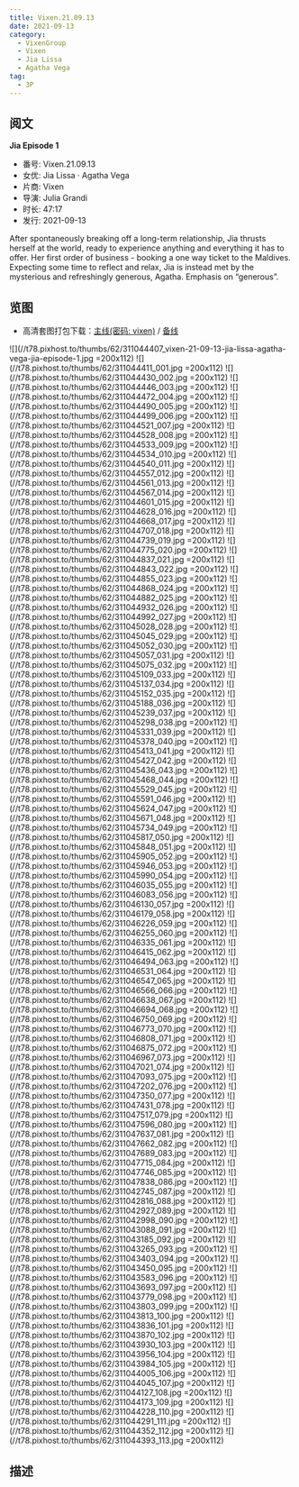 ```yaml
---
title: Vixen.21.09.13
date: 2021-09-13
category:
  - VixenGroup
  - Vixen
  - Jia Lissa
  - Agatha Vega
tag:
  - 3P
---
```


## 阅文

****Jia Episode 1****

* 番号: Vixen.21.09.13
* 女优: Jia Lissa · Agatha Vega
* 片商: Vixen
* 导演: Julia Grandi
* 时长: 47:17
* 发行: 2021-09-13

After spontaneously breaking off a long-term relationship, Jia thrusts herself at the world, ready to experience anything and everything it has to offer. Her first order of business - booking a one way ticket to the Maldives. Expecting some time to reflect and relax, Jia is instead met by the mysterious and refreshingly generous, Agatha. Emphasis on “generous”.

## 览图

* 高清套图打包下载：[主线(密码: vixen)](//url87.ctfile.com/f/37076987-691477182-7b28ea?p=vixen) / [备线](//pixhost.to/gallery/M7bxN/download)

![](//t78.pixhost.to/thumbs/62/311044407_vixen-21-09-13-jia-lissa-agatha-vega-jia-episode-1.jpg =200x112)
![](//t78.pixhost.to/thumbs/62/311044411_001.jpg =200x112)
![](//t78.pixhost.to/thumbs/62/311044430_002.jpg =200x112)
![](//t78.pixhost.to/thumbs/62/311044446_003.jpg =200x112)
![](//t78.pixhost.to/thumbs/62/311044472_004.jpg =200x112)
![](//t78.pixhost.to/thumbs/62/311044490_005.jpg =200x112)
![](//t78.pixhost.to/thumbs/62/311044499_006.jpg =200x112)
![](//t78.pixhost.to/thumbs/62/311044521_007.jpg =200x112)
![](//t78.pixhost.to/thumbs/62/311044528_008.jpg =200x112)
![](//t78.pixhost.to/thumbs/62/311044533_009.jpg =200x112)
![](//t78.pixhost.to/thumbs/62/311044534_010.jpg =200x112)
![](//t78.pixhost.to/thumbs/62/311044540_011.jpg =200x112)
![](//t78.pixhost.to/thumbs/62/311044557_012.jpg =200x112)
![](//t78.pixhost.to/thumbs/62/311044561_013.jpg =200x112)
![](//t78.pixhost.to/thumbs/62/311044567_014.jpg =200x112)
![](//t78.pixhost.to/thumbs/62/311044601_015.jpg =200x112)
![](//t78.pixhost.to/thumbs/62/311044628_016.jpg =200x112)
![](//t78.pixhost.to/thumbs/62/311044668_017.jpg =200x112)
![](//t78.pixhost.to/thumbs/62/311044707_018.jpg =200x112)
![](//t78.pixhost.to/thumbs/62/311044739_019.jpg =200x112)
![](//t78.pixhost.to/thumbs/62/311044775_020.jpg =200x112)
![](//t78.pixhost.to/thumbs/62/311044837_021.jpg =200x112)
![](//t78.pixhost.to/thumbs/62/311044843_022.jpg =200x112)
![](//t78.pixhost.to/thumbs/62/311044855_023.jpg =200x112)
![](//t78.pixhost.to/thumbs/62/311044868_024.jpg =200x112)
![](//t78.pixhost.to/thumbs/62/311044882_025.jpg =200x112)
![](//t78.pixhost.to/thumbs/62/311044932_026.jpg =200x112)
![](//t78.pixhost.to/thumbs/62/311044992_027.jpg =200x112)
![](//t78.pixhost.to/thumbs/62/311045028_028.jpg =200x112)
![](//t78.pixhost.to/thumbs/62/311045045_029.jpg =200x112)
![](//t78.pixhost.to/thumbs/62/311045052_030.jpg =200x112)
![](//t78.pixhost.to/thumbs/62/311045057_031.jpg =200x112)
![](//t78.pixhost.to/thumbs/62/311045075_032.jpg =200x112)
![](//t78.pixhost.to/thumbs/62/311045109_033.jpg =200x112)
![](//t78.pixhost.to/thumbs/62/311045137_034.jpg =200x112)
![](//t78.pixhost.to/thumbs/62/311045152_035.jpg =200x112)
![](//t78.pixhost.to/thumbs/62/311045188_036.jpg =200x112)
![](//t78.pixhost.to/thumbs/62/311045239_037.jpg =200x112)
![](//t78.pixhost.to/thumbs/62/311045298_038.jpg =200x112)
![](//t78.pixhost.to/thumbs/62/311045331_039.jpg =200x112)
![](//t78.pixhost.to/thumbs/62/311045378_040.jpg =200x112)
![](//t78.pixhost.to/thumbs/62/311045413_041.jpg =200x112)
![](//t78.pixhost.to/thumbs/62/311045427_042.jpg =200x112)
![](//t78.pixhost.to/thumbs/62/311045436_043.jpg =200x112)
![](//t78.pixhost.to/thumbs/62/311045468_044.jpg =200x112)
![](//t78.pixhost.to/thumbs/62/311045529_045.jpg =200x112)
![](//t78.pixhost.to/thumbs/62/311045591_046.jpg =200x112)
![](//t78.pixhost.to/thumbs/62/311045624_047.jpg =200x112)
![](//t78.pixhost.to/thumbs/62/311045671_048.jpg =200x112)
![](//t78.pixhost.to/thumbs/62/311045734_049.jpg =200x112)
![](//t78.pixhost.to/thumbs/62/311045817_050.jpg =200x112)
![](//t78.pixhost.to/thumbs/62/311045848_051.jpg =200x112)
![](//t78.pixhost.to/thumbs/62/311045905_052.jpg =200x112)
![](//t78.pixhost.to/thumbs/62/311045946_053.jpg =200x112)
![](//t78.pixhost.to/thumbs/62/311045990_054.jpg =200x112)
![](//t78.pixhost.to/thumbs/62/311046035_055.jpg =200x112)
![](//t78.pixhost.to/thumbs/62/311046083_056.jpg =200x112)
![](//t78.pixhost.to/thumbs/62/311046130_057.jpg =200x112)
![](//t78.pixhost.to/thumbs/62/311046179_058.jpg =200x112)
![](//t78.pixhost.to/thumbs/62/311046226_059.jpg =200x112)
![](//t78.pixhost.to/thumbs/62/311046255_060.jpg =200x112)
![](//t78.pixhost.to/thumbs/62/311046335_061.jpg =200x112)
![](//t78.pixhost.to/thumbs/62/311046415_062.jpg =200x112)
![](//t78.pixhost.to/thumbs/62/311046494_063.jpg =200x112)
![](//t78.pixhost.to/thumbs/62/311046531_064.jpg =200x112)
![](//t78.pixhost.to/thumbs/62/311046547_065.jpg =200x112)
![](//t78.pixhost.to/thumbs/62/311046566_066.jpg =200x112)
![](//t78.pixhost.to/thumbs/62/311046638_067.jpg =200x112)
![](//t78.pixhost.to/thumbs/62/311046694_068.jpg =200x112)
![](//t78.pixhost.to/thumbs/62/311046750_069.jpg =200x112)
![](//t78.pixhost.to/thumbs/62/311046773_070.jpg =200x112)
![](//t78.pixhost.to/thumbs/62/311046808_071.jpg =200x112)
![](//t78.pixhost.to/thumbs/62/311046875_072.jpg =200x112)
![](//t78.pixhost.to/thumbs/62/311046967_073.jpg =200x112)
![](//t78.pixhost.to/thumbs/62/311047021_074.jpg =200x112)
![](//t78.pixhost.to/thumbs/62/311047093_075.jpg =200x112)
![](//t78.pixhost.to/thumbs/62/311047202_076.jpg =200x112)
![](//t78.pixhost.to/thumbs/62/311047350_077.jpg =200x112)
![](//t78.pixhost.to/thumbs/62/311047431_078.jpg =200x112)
![](//t78.pixhost.to/thumbs/62/311047517_079.jpg =200x112)
![](//t78.pixhost.to/thumbs/62/311047596_080.jpg =200x112)
![](//t78.pixhost.to/thumbs/62/311047637_081.jpg =200x112)
![](//t78.pixhost.to/thumbs/62/311047662_082.jpg =200x112)
![](//t78.pixhost.to/thumbs/62/311047689_083.jpg =200x112)
![](//t78.pixhost.to/thumbs/62/311047715_084.jpg =200x112)
![](//t78.pixhost.to/thumbs/62/311047746_085.jpg =200x112)
![](//t78.pixhost.to/thumbs/62/311047838_086.jpg =200x112)
![](//t78.pixhost.to/thumbs/62/311042745_087.jpg =200x112)
![](//t78.pixhost.to/thumbs/62/311042816_088.jpg =200x112)
![](//t78.pixhost.to/thumbs/62/311042927_089.jpg =200x112)
![](//t78.pixhost.to/thumbs/62/311042998_090.jpg =200x112)
![](//t78.pixhost.to/thumbs/62/311043088_091.jpg =200x112)
![](//t78.pixhost.to/thumbs/62/311043185_092.jpg =200x112)
![](//t78.pixhost.to/thumbs/62/311043265_093.jpg =200x112)
![](//t78.pixhost.to/thumbs/62/311043403_094.jpg =200x112)
![](//t78.pixhost.to/thumbs/62/311043450_095.jpg =200x112)
![](//t78.pixhost.to/thumbs/62/311043583_096.jpg =200x112)
![](//t78.pixhost.to/thumbs/62/311043693_097.jpg =200x112)
![](//t78.pixhost.to/thumbs/62/311043779_098.jpg =200x112)
![](//t78.pixhost.to/thumbs/62/311043803_099.jpg =200x112)
![](//t78.pixhost.to/thumbs/62/311043813_100.jpg =200x112)
![](//t78.pixhost.to/thumbs/62/311043836_101.jpg =200x112)
![](//t78.pixhost.to/thumbs/62/311043870_102.jpg =200x112)
![](//t78.pixhost.to/thumbs/62/311043930_103.jpg =200x112)
![](//t78.pixhost.to/thumbs/62/311043956_104.jpg =200x112)
![](//t78.pixhost.to/thumbs/62/311043984_105.jpg =200x112)
![](//t78.pixhost.to/thumbs/62/311044005_106.jpg =200x112)
![](//t78.pixhost.to/thumbs/62/311044045_107.jpg =200x112)
![](//t78.pixhost.to/thumbs/62/311044127_108.jpg =200x112)
![](//t78.pixhost.to/thumbs/62/311044173_109.jpg =200x112)
![](//t78.pixhost.to/thumbs/62/311044228_110.jpg =200x112)
![](//t78.pixhost.to/thumbs/62/311044291_111.jpg =200x112)
![](//t78.pixhost.to/thumbs/62/311044352_112.jpg =200x112)
![](//t78.pixhost.to/thumbs/62/311044393_113.jpg =200x112)

## 描述

